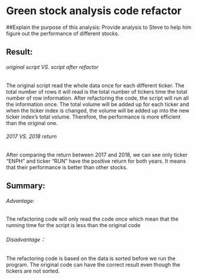 # Green stock analysis code refactor
##Explain the purpose of this analysis:
Provide analysis to Steve to help him figure out the performance of different stocks.

## Result:
###### original script VS. script after refactor
The original script read the whole data once for each different ticker. The total number of rows it will read is the total number of tickers time the total number of row information. After refactoring the code, the script will run all the information once. The total volume will be added up for each ticker and when the ticker index is changed, the volume will be added up into the new ticker index’s total volume. Therefore, the performance is more efficient than the original one.
###### 2017 VS. 2018 return
After comparing the return between 2017 and 2018, we can see only ticker “ENPH” and ticker “RUN” have the positive return for both years. It means that their performance is better than other stocks.
## Summary:
###### Advantage: 
The refactoring code will only read the code once which mean that the running time for the script is less than the original code
###### Disadvantage：
The refactoring code is based on the data is sorted before we run the program. The original code can have the correct result even though the tickers are not sorted.




